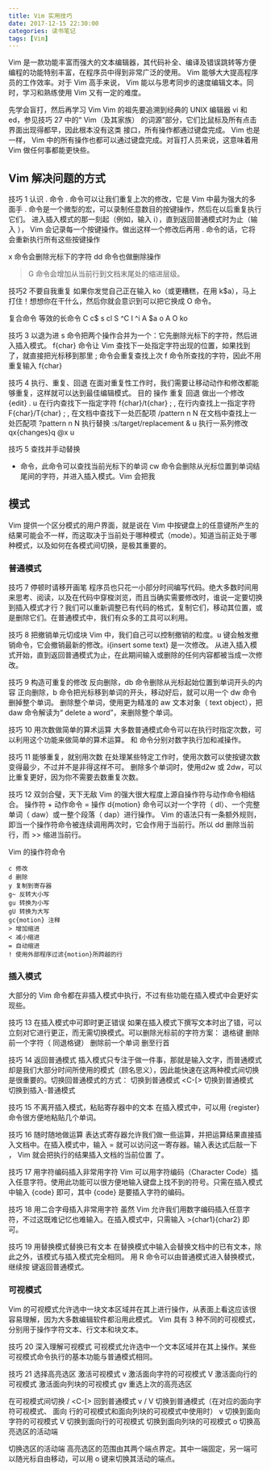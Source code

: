 ```yaml
---
title: Vim 实用技巧
date: 2017-12-15 22:30:00
categories: 读书笔记
tags: [Vim]
---
```


Vim 是一款功能丰富而强大的文本编辑器，其代码补全、编译及错误跳转等方便编程的功能特别丰富，在程序员中得到非常广泛的使用。 Vim 能够大大提高程序员的工作效率。对于 Vim 高手来说， Vim 能以与思考同步的速度编辑文本。同时，学习和熟练使用 Vim 又有一定的难度。

先学会盲打，然后再学习 Vim
Vim 的祖先要追溯到经典的 UNIX 编辑器 vi 和 ed，参见技巧 27 中的“ Vim（及其家族） 的词源”部分，它们比鼠标及所有点击界面出现得都早，因此根本没有这类
接口，所有操作都通过键盘完成。 Vim 也是一样， Vim 中的所有操作也都可以通过键盘完成。对盲打人员来说，这意味着用 Vim 做任何事都能更快些。

## Vim 解决问题的方式
技巧 1 认识 . 命令
. 命令可以让我们重复上次的修改，它是 Vim 中最为强大的多面手
. 命令是一个微型的宏，可以录制任意数目的按键操作，然后在以后重复执行它们。
进入插入模式的那一刻起（例如，输入 i），直到返回普通模式时为止（输入 <Esc>）， Vim 会记录每一个按键操作。做出这样一个修改后再用 . 命令的话，它将会重新执行所有这些按键操作

x 命令会删除光标下的字符
dd 命令也做删除操作
>G 命令会增加从当前行到文档末尾处的缩进层级。

技巧2 不要自我重复
如果你发觉自己正在输入 ko（或更糟糕，在用 k$a<CR>），马上打住！想想你在干什么，然后你就会意识到可以把它换成 O 命令。

复合命令 等效的长命令
C 		 c$
s 		 cl
S 		 ^C
I 		 ^i
A 		 $a
o 		 A<CR>
O 		 ko

技巧 3 以退为进
s 命令把两个操作合并为一个：它先删除光标下的字符，然后进入插入模式。
f{char} 命令让 Vim 查找下一处指定字符出现的位置，如果找到了，就直接把光标移到那里
; 命令会重复查找上次 f 命令所查找的字符，因此不用重复输入 f{char}

技巧 4 执行、重复、回退
在面对重复性工作时，我们需要让移动动作和修改都能够重复，这样就可以达到最佳编辑模式。
目的 操作 重复 回退
做出一个修改 				{edit} 				. u
在行内查找下一指定字符 		f{char}/t{char} 	; ,
在行内查找上一指定字符 		F{char}/T{char} 	; ,
在文档中查找下一处匹配项 	/pattern<CR> 		n N
在文档中查找上一处匹配项 	?pattern<CR> 		n N
执行替换 					:s/target/replacement & u
执行一系列修改 				qx{changes}q 		@x u

技巧 5 查找并手动替换
* 命令，此命令可以查找当前光标下的单词
cw 命令会删除从光标位置到单词结尾间的字符，并进入插入模式。Vim 会把我



## 模式
Vim 提供一个区分模式的用户界面，就是说在 Vim 中按键盘上的任意键所产生的结果可能会不一样，而这取决于当前处于哪种模式（mode）。知道当前正处于哪种模式，以及如何在各模式间切换，是极其重要的。

### 普通模式
技巧 7 停顿时请移开画笔
程序员也只花一小部分时间编写代码。绝大多数时间用来思考、阅读，以及在代码中穿梭浏览，而且当确实需要修改时，谁说一定要切换到插入模式才行？我们可以重新调整已有代码的格式，复制它们，移动其位置，或是删除它们。在普通模式中，我们有众多的工具可以利用。

技巧 8 把撤销单元切成块
Vim 中，我们自己可以控制撤销的粒度。u 键会触发撤销命令，它会撤销最新的修改。i{insert some text}<Esc> 是一次修改。
从进入插入模式开始，直到返回普通模式为止，在此期间输入或删除的任何内容都被当成一次修改。

技巧 9 构造可重复的修改
反向删除，db 命令删除从光标起始位置到单词开头的内容
正向删除，b 命令把光标移到单词的开头，移动好后，就可以用一个 dw 命令删掉整个单词。
删除整个单词，使用更为精准的 aw 文本对象（ text object），把 daw 命令解读为“ delete a word”，来删除整个单词。

技巧 10 用次数做简单的算术运算
大多数普通模式命令可以在执行时指定次数，可以利用这个功能来做简单的算术运算。
<C-a> 和 <C-x> 命令分别对数字执行加和减操作。

技巧 11 能够重复，就别用次数
在处理某些特定工作时，使用次数可以使按键次数变得最少，不过并不是非得这样不可。
删除多个单词时，使用d2w 或 2dw，可以比重复更好，因为你不需要去数重复次数。

技巧 12 双剑合璧，天下无敌
Vim 的强大很大程度上源自操作符与动作命令相结合。
操作符 + 动作命令 = 操作
d{motion} 命令可以对一个字符（ dl）、一个完整单词（ daw）或一整个段落（ dap）进行操作。
Vim 的语法只有一条额外规则，即当一个操作符命令被连续调用两次时，它会作用于当前行。所以 dd 删除当前行，而 >> 缩进当前行。

Vim 的操作符命令
```
c 修改
d 删除
y 复制到寄存器
g~ 反转大小写
gu 转换为小写
gU 转换为大写
gc{motion} 注释
> 增加缩进
< 减小缩进
= 自动缩进
! 使用外部程序过滤{motion}所跨越的行
```

### 插入模式
大部分的 Vim 命令都在非插入模式中执行，不过有些功能在插入模式中会更好实现些。

技巧 13 在插入模式中可即时更正错误
如果在插入模式下撰写文本时出了错，可以立刻对它进行更正，而无需切换模式。可以删除光标前的字符方案：
退格键
<C-h> 删除前一个字符（ 同退格键）
<C-w> 删除前一个单词
<C-u> 删至行首

技巧 14 返回普通模式
插入模式只专注于做一件事，那就是输入文字，而普通模式却是我们大部分时间所使用的模式（顾名思义），因此能快速在这两种模式间切换是很重要的。切换回普通模式的方式：
<Esc> 切换到普通模式
<C-[> 切换到普通模式
<C-o> 切换到插入-普通模式

技巧 15 不离开插入模式，粘贴寄存器中的文本
在插入模式中，可以用 <C-r>{register} 命令很方便地粘贴几个单词。

技巧 16 随时随地做运算
表达式寄存器允许我们做一些运算，并把运算结果直接插入文档中。在插入模式中，输入 <C-r>= 就可以访问这一寄存器。输入表达式后敲一下 <CR>， Vim 就会把执行的结果插入文档的当前位置
了。

技巧 17 用字符编码插入非常用字符
Vim 可以用字符编码（Character Code）插入任意字符。使用此功能可以很方便地输入键盘上找不到的符号。只需在插入模式中输入 <C-v>{code} 即可，其中 {code} 是要插入字符的编码。

技巧 18 用二合字母插入非常用字符
虽然 Vim 允许我们用数字编码插入任意字符，不过这既难记忆也难输入。在插入模式中，只需输入 <C-k>>{char1}{char2} 即可。

技巧 19 用替换模式替换已有文本
在替换模式中输入会替换文档中的已有文本，除此之外，该模式与插入模式完全相同。
用 R 命令可以由普通模式进入替换模式，继续按 <Esc> 键返回普通模式。


### 可视模式
Vim 的可视模式允许选中一块文本区域并在其上进行操作，从表面上看这应该很容易理解，因为大多数编辑软件都沿用此模式。
Vim 具有 3 种不同的可视模式，分别用于操作字符文本、行文本和块文本。

技巧 20 深入理解可视模式
可视模式允许选中一个文本区域并在其上操作。某些可视模式命令执行的基本功能与普通模式相同。

技巧 21 选择高亮选区
激活可视模式
v 激活面向字符的可视模式
V 激活面向行的可视模式
<C-v> 激活面向列块的可视模式
gv 重选上次的高亮选区

在可视模式间切换
<Esc> / <C-[> 回到普通模式
v / V 切换到普通模式（在对应的面向字符可视模式、 面向
<C-v>  行的可视模式和面向列块的可视模式中使用时）
v 切换到面向字符的可视模式
V 切换到面向行的可视模式
<C-v> 切换到面向列块的可视模式
o 切换高亮选区的活动端

切换选区的活动端
高亮选区的范围由其两个端点界定。其中一端固定，另一端可以随光标自由移动，可以用 o 键来切换其活动的端点。